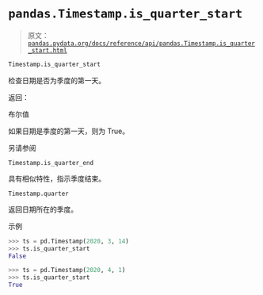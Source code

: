 # `pandas.Timestamp.is_quarter_start`

> 原文：[`pandas.pydata.org/docs/reference/api/pandas.Timestamp.is_quarter_start.html`](https://pandas.pydata.org/docs/reference/api/pandas.Timestamp.is_quarter_start.html)

```py
Timestamp.is_quarter_start
```

检查日期是否为季度的第一天。

返回：

布尔值

如果日期是季度的第一天，则为 True。

另请参阅

`Timestamp.is_quarter_end`

具有相似特性，指示季度结束。

`Timestamp.quarter`

返回日期所在的季度。

示例

```py
>>> ts = pd.Timestamp(2020, 3, 14)
>>> ts.is_quarter_start
False 
```

```py
>>> ts = pd.Timestamp(2020, 4, 1)
>>> ts.is_quarter_start
True 
```

